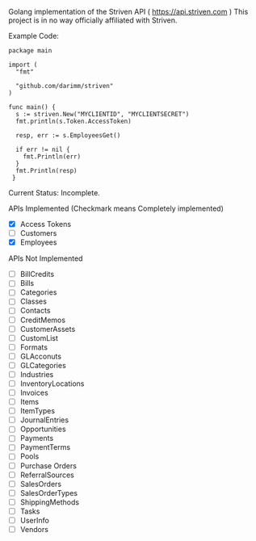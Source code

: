 Golang implementation of the Striven API ( https://api.striven.com ) 
This project is in no way officially affiliated with Striven.

Example Code: 
```
package main

import (
  "fmt"
  
  "github.com/darimm/striven"
)

func main() {
  s := striven.New("MYCLIENTID", "MYCLIENTSECRET")
  fmt.println(s.Token.AccessToken)
 
  resp, err := s.EmployeesGet()
  
  if err != nil {
    fmt.Println(err)
  }
  fmt.Println(resp)
 }
 ```

Current Status: Incomplete.

APIs Implemented (Checkmark means Completely implemented)

- [X] Access Tokens
- [ ] Customers
- [X] Employees

APIs Not Implemented

- [ ] BillCredits
- [ ] Bills
- [ ] Categories
- [ ] Classes
- [ ] Contacts
- [ ] CreditMemos
- [ ] CustomerAssets
- [ ] CustomList
- [ ] Formats
- [ ] GLAcconuts
- [ ] GLCategories
- [ ] Industries
- [ ] InventoryLocations
- [ ] Invoices
- [ ] Items
- [ ] ItemTypes
- [ ] JournalEntries
- [ ] Opportunities
- [ ] Payments
- [ ] PaymentTerms
- [ ] Pools
- [ ] Purchase Orders
- [ ] ReferralSources
- [ ] SalesOrders
- [ ] SalesOrderTypes
- [ ] ShippingMethods
- [ ] Tasks
- [ ] UserInfo
- [ ] Vendors
